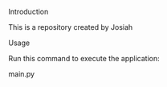 Introduction

This is a repository created by Josiah

Usage

Run this command to execute the application:

main.py

